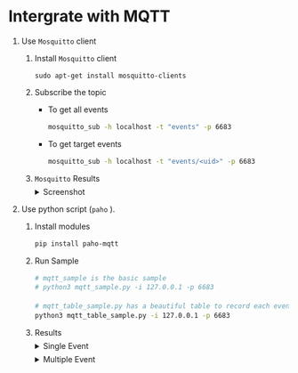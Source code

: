 # Intergrate with MQTT


1. Use `Mosquitto` client
    1. Install `Mosquitto` client
        ```
        sudo apt-get install mosquitto-clients 
        ```
    2. Subscribe the topic
        * To get all events   
            ```bash
            mosquitto_sub -h localhost -t "events" -p 6683
            ```

        * To get target events
            ```bash
            mosquitto_sub -h localhost -t "events/<uid>" -p 6683
            ```
    3. `Mosquitto` Results
        <details style="margin-top:0.5em; margin-bottom:0.5em">
            <summary>Screenshot</summary>
            <div style="margin-left:1em;margin-top:1em">
                <img src="./figures/mosquitto-sample.png">
            </div>
        </details>

2. Use python script (`paho` ).
   1. Install modules
        ```bash
        pip install paho-mqtt
        ```
   2. Run Sample
        ```bash
        # mqtt_sample is the basic sample
        # python3 mqtt_sample.py -i 127.0.0.1 -p 6683
        
        # mqtt_table_sample.py has a beautiful table to record each event output
        python3 mqtt_table_sample.py -i 127.0.0.1 -p 6683 
        ```
    3. Results
        <details style="margin-top:0.5em; margin-bottom:0.5em">
            <summary>Single Event</summary>
            <div style="margin-left:1em;margin-top:1em">
                <img src="./figures/mqtt-rich-sample.png">
            </div>
        </details>
        <details style="margin-top:0.5em; margin-bottom:0.5em">
            <summary>Multiple Event</summary>
            <div style="margin-left:1em;margin-top:1em">
                <img src="./figures/mqtt-rich-multi-sample.png">
            </div>
        </details>
